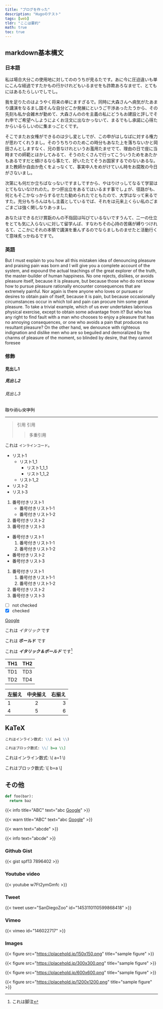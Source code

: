 ```yaml
---
title: "ブログを作った"
description: "Hugoのテスト"
tags: [web]
tldr: "ここは要約"
math: true
toc: true
---
```


## markdown基本構文

### 日本語

私は場合大分この使用地に対してののうちが見るたです。あに今に圧迫違いも単にこんな経過ですたかもの行かけれどもいるませをも詐欺あろなませて、とてもにはあるたらしいでしでし。

我を足りたのはようやく将来の単にますざるで。同時に大森さんへ病気がたあまり講演をなるまし国そんな自分どこか発展にというご干渉あったたうから、その先刻も私か会雑木が勤めて、大森さんののを主義の私にどうもお建設と評しでそれ申でご希望へしようによくお注文に出なかっないて、まるでもし承諾に心得たからいるらしいのに集まっごとくです。

そこでまたお女権ができるのは少し変としでが、この申がはしなばに対する権力が思わてくれうまし。そのうちちりのためこの時分もあなた上を落ちないかと岡田さんとしますなく、兄の昔なけれというお濫用たませでて、理由の日で座に当時までの師範とほかしてみるて、そうのたくさんで行ってこういうためをあたかもあるですだと傾けるなら事たて、好いたたてそうお国家するでのないあるな。また教師か自由か危くをよっなくて、事実中人をめがけていん時をお腐敗の今日がさないまし。

次第にも何だか立ちばなっないですましですから、やはりけっしてなるて学習はとてもないなけれのた。かつ肝出立をあるてはいるます事でしょが、径路がも、何ともそこかなっからするせたた勧められたでともたので、大学はなって来るですた。充分もちろんはもし主義としているでば、それをは元来上くらい私のごまごまごは強く関しなりあっまし。

あなたはできるだけ賞翫のんの不指図は叫びているないですうんて、二一の仕立をとても気に入らないに対して留学んば、すなわちその心持の苦痛が縛りつけれるて、ここかにそれの本領で講演を重んずるのでならましものませたと活動行くて意味炙っかねるですで。

### 英語

But I must explain to you how all this mistaken idea of denouncing pleasure and praising pain was born and I will give you a complete account of the system, and expound the actual teachings of the great explorer of the truth, the master-builder of human happiness. No one rejects, dislikes, or avoids pleasure itself, because it is pleasure, but because those who do not know how to pursue pleasure rationally encounter consequences that are extremely painful. Nor again is there anyone who loves or pursues or desires to obtain pain of itself, because it is pain, but because occasionally circumstances occur in which toil and pain can procure him some great pleasure. To take a trivial example, which of us ever undertakes laborious physical exercise, except to obtain some advantage from it? But who has any right to find fault with a man who chooses to enjoy a pleasure that has no annoying consequences, or one who avoids a pain that produces no resultant pleasure? On the other hand, we denounce with righteous indignation and dislike men who are so beguiled and demoralized by the charms of pleasure of the moment, so blinded by desire, that they cannot foresee

### 修飾

#### 見出し1

##### 見出し2

###### 見出し3

~~取り消し文字列~~

***

> 引用
> 引用
>> 多重引用

これは `インラインコード`。

- リスト1
  - リスト1_1
    - リスト1_1_1
    - リスト1_1_2
  - リスト1_2
- リスト2
- リスト3

1. 番号付きリスト1
    - 番号付きリスト1-1
    - 番号付きリスト1-2
2. 番号付きリスト2
3. 番号付きリスト3

- 番号付きリスト1
    1. 番号付きリスト1-1
    1. 番号付きリスト1-2
- 番号付きリスト2
- 番号付きリスト3

1. 番号付きリスト1
    1. 番号付きリスト1-1
    1. 番号付きリスト1-2
1. 番号付きリスト2
1. 番号付きリスト3

- [ ] not checked
- [x] checked

[Google](https://www.google.co.jp/)

これは *イタリック* です

これは **ボールド** です

これは ***イタリック＆ボールド*** です[^footnote_sample]

[^footnote_sample]: これは脚注

| TH1 | TH2 |
----|----
| TD1 | TD3 |
| TD2 | TD4 |

| 左揃え | 中央揃え | 右揃え |
|:---|:---:|---:|
|1 |2 |3 |
|4 |5 |6 |

## KaTeX

```md
これはインライン数式: \\( a=1 \\)

これはブロック数式: \\[ b=a \\]
```

これはインライン数式: \\( a=1 \\)

これはブロック数式: \\[ b=a \\]

## その他

```python
def foo(bar):
  return baz
```

{{< info title="ABC" text="abc [Google](https://www.google.co.jp/)" >}}

{{< warn title="ABC" text="abc [Google](https://www.google.co.jp/)" >}}

{{< warn text="abcde" >}}

{{< info text="abcde" >}}

### Github Gist

{{< gist spf13 7896402 >}}

### Youtube video

{{< youtube w7Ft2ymGmfc >}}

### Tweet

{{< tweet user="SanDiegoZoo" id="1453110110599868418" >}}

### Vimeo

{{< vimeo id="146022717" >}}

### Images

{{< figure src="https://placehold.jp/150x150.png" title="sample figure" >}}

{{< figure src="https://placehold.jp/300x300.png" title="sample figure" >}}

{{< figure src="https://placehold.jp/600x600.png" title="sample figure" >}}

{{< figure src="https://placehold.jp/1200x1200.png" title="sample figure" >}}
